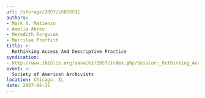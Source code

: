 ```yaml
---
url: /storage/2007/20070831
authors:
- Mark A. Matienzo
- Amelia Abreu
- Meredith Ferguson
- Merrilee Proffitt
title: >-
  Rethinking Access And Descriptive Practice
syndication:
- http://www.ibiblio.org/saawiki/2007/index.php/Session:_Rethinking_Access_and_Descriptive_Practice_%28Session_503%29
event: >-
  Society of American Archivists
location: Chicago, IL
date: 2007-08-31
---
```

